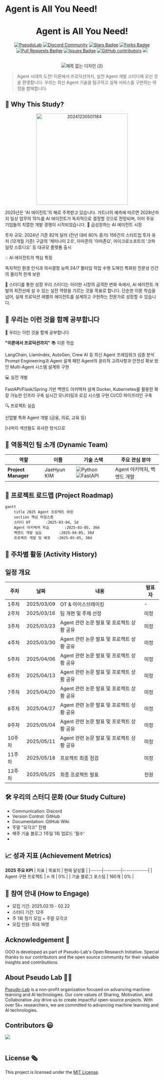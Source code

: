 

# Agent is All You Need!

<h1 align="center">Agent is All You Need!</h1>

<div align="center">
<a href="https://pseudo-lab.com"><img src="https://img.shields.io/badge/PseudoLab-S10-3776AB" alt="PseudoLab"/></a>
<a href="https://discord.gg/EPurkHVtp2"><img src="https://img.shields.io/badge/Discord-BF40BF" alt="Discord Community"/></a>
<a href="https://github.com/Pseudo-Lab/10th-template/stargazers"><img src="https://img.shields.io/github/stars/Pseudo-Lab/10th-template" alt="Stars Badge"/></a>
<a href="https://github.com/Pseudo-Lab/10th-template/network/members"><img src="https://img.shields.io/github/forks/Pseudo-Lab/10th-template" alt="Forks Badge"/></a>
<a href="https://github.com/Pseudo-Lab/10th-template/pulls"><img src="https://img.shields.io/github/issues-pr/Pseudo-Lab/10th-template" alt="Pull Requests Badge"/></a>
<a href="https://github.com/Pseudo-Lab/10th-template/issues"><img src="https://img.shields.io/github/issues/Pseudo-Lab/10th-template" alt="Issues Badge"/></a>
<a href="https://github.com/Pseudo-Lab/10th-template/graphs/contributors"><img alt="GitHub contributors" src="https://img.shields.io/github/contributors/Pseudo-Lab/10th-template?color=2b9348"></a>
<a href="https://hits.seeyoufarm.com"><img src="https://hits.seeyoufarm.com/api/count/incr/badge.svg?url=https%3A%2F%2Fgithub.com%2Fpseudo-lab%2F10th-template&count_bg=%2379C83D&title_bg=%23555555&icon=&icon_color=%23E7E7E7&title=hits&edge_flat=false"/></a>
</div>
<br>
<p align="center">
  <img src="https://github.com/user-attachments/assets/88dd74dc-590d-4e9d-b3e0-4f87a032f4a3" alt="제목 없는 디자인 (2)">
</p>

> Agent 시대의 도전! 이론에서 프로덕션까지, 실전 Agent 개발 스터디에 오신 것을 환영합니다. 우리는 최신 Agent 기술을 탐구하고 실제 서비스를 구현하는 여정을 함께합니다.



## 🌟 Why This Study?
<p align="center">
<img src="https://github.com/user-attachments/assets/5066651c-af30-4f05-a6e7-fbf9d8221da6" alt="20241230501184" width="300">
</p>
2025년은 'AI 에이전트'의 해로 주목받고 있습니다. 가트너의 예측에 따르면 2028년까지 일상 업무의 15%를 AI 에이전트가 독자적으로 결정할 것으로 전망되며, 이미 주요 기업들의 치열한 개발 경쟁이 시작되었습니다.
🚀 급성장하는 AI 에이전트 시장

투자 규모: 2024년 기준 82억 달러 (전년 대비 80% 증가)
156건의 스타트업 투자 유치 (12개월 기준)
구글의 '제미나이 2.0', 아마존의 '아마존Q', 마이크로소프트의 '코파일럿 스튜디오' 등 대규모 플랫폼 출시

💡 AI 에이전트의 핵심 특징

독자적인 환경 인식과 의사결정 능력
24/7 풀타임 작업 수행
도메인 특화된 전문성
인간의 물리적 한계 보완

🎯 스터디를 통한 성장
우리 스터디는 이러한 시장의 급격한 변화 속에서, AI 에이전트 개발의 최전선에 설 수 있는 실전 역량을 기르는 것을 목표로 합니다. 단순한 이론 학습을 넘어, 실제 프로덕션 레벨의 에이전트를 설계하고 구현하는 전문가로 성장할 수 있습니다.

## 🌟 우리는 이런 것을 함께 공부합니다
🌟 우리는 이런 것을 함께 공부합니다


**"이론에서 프로덕션까지"**
📚 이론 학습

LangChain, LlamIndex, AutoGen, Crew AI  등 최신 Agent 프레임워크 심층 분석
Prompt Engineering과 Agent 설계 패턴
Agent의 윤리적 고려사항과 안전성 확보 방안
Multi-Agent 시스템 설계와 구현

💻 실전 개발

FastAPI/Flask/Spring 기반 백엔드 아키텍처 설계
Docker, Kubernetes를 활용한 확장 가능한 인프라 구축
실시간 모니터링과 로깅 시스템 구현
CI/CD 파이프라인 구축

🔍 프로젝트 실습

산업별 특화 Agent 개발 (금융, 의료, 교육 등)


[나머지 섹션들도 유사한 방식으로 

## 🧑 역동적인 팀 소개 (Dynamic Team)

| 역할 | 이름 | 기술 스택 | 주요 관심 분야 |
|------|------|------------|----------------|
| **Project Manager** | JaeHyun KIM| ![Python](https://img.shields.io/badge/Python-Expert-3776AB) ![FastAPI](https://img.shields.io/badge/FastAPI-009688) | Agent 아키텍처, 백엔드 개발 |

## 🚀 프로젝트 로드맵 (Project Roadmap)
```mermaid
gantt
    title 2025 Agent 프로젝트 여정
    section 핵심 마일스톤
    스터디 OT       :2025-03-04, 1d
    Agent 아키텍처 학습       :2025-03-05, 30d
    백엔드 개발 실습        :2025-04-05, 30d
    프로젝트 개발 및 배포   :2025-05-05, 30d
```

## 📅 주차별 활동 (Activity History)

## 일정 개요
| 주차   | 날짜         | 내용                                         | 발표자 |
|--------|------------|--------------------------------------------|--------|
| 1주차  | 2025/03/09 | OT & 아이스브레이킹                        | -      |
| 2주차  | 2025/03/16 | 팀 개편 및 주제 선정                        | 미정   |
| 3주차  | 2025/03/23 | Agent 관련 논문 발표 및 프로젝트 상황 공유  | 미정   |
| 4주차  | 2025/03/30 | Agent 관련 논문 발표 및 프로젝트 상황 공유  | 미정   |
| 5주차  | 2025/04/06 | Agent 관련 논문 발표 및 프로젝트 상황 공유  | 미정   |
| 6주차  | 2025/04/13 | Agent 관련 논문 발표 및 프로젝트 상황 공유  | 미정   |
| 7주차  | 2025/04/20 | Agent 관련 논문 발표 및 프로젝트 상황 공유  | 미정   |
| 8주차  | 2025/04/27 | Agent 관련 논문 발표 및 프로젝트 상황 공유  | 미정   |
| 9주차  | 2025/05/04 | Agent 관련 논문 발표 및 프로젝트 상황 공유  | 미정   |
| 10주차 | 2025/05/11 | Agent 관련 논문 발표 및 프로젝트 상황 공유  | 미정   |
| 11주차 | 2025/05/18 | 프로젝트 최종 점검                          | 미정   |
| 12주차 | 2025/05/25 | 최종 프로젝트 발표                          | 전원   |

## 🛠️ 우리의 스터디 문화 (Our Study Culture)
- Communication: Discord
- Version Control: GitHub
- Documentation: GitHub Wiki
- 주말 "모각코" 진행  
- 매주 기술 블로그 1주일 1회 업로드 '필수'  
- 

## 📈 성과 지표 (Achievement Metrics)
**2025 주요 KPI**
| 지표 | 목표치 | 현재 달성률 |
|------|---------|-------------|
| Agent 구현 프로젝트 | n 개 | 0% |
| 기술 블로그 포스팅 | 160개 | 0% |

## 🌱 참여 안내 (How to Engage)
- 모집 기간: 2025.02.15 - 02.22
- 스터디 기간: 12주
- 주 1회 정기 모임 + 주말 모각코
- 모집 인원: 최대 16명

## Acknowledgement 🙏

OOO is developed as part of Pseudo-Lab's Open Research Initiative. Special thanks to our contributors and the open source community for their valuable insights and contributions.

## About Pseudo Lab 👋🏼</h2>

[Pseudo-Lab](https://pseudo-lab.com/) is a non-profit organization focused on advancing machine learning and AI technologies. Our core values of Sharing, Motivation, and Collaborative Joy drive us to create impactful open-source projects. With over 5k+ researchers, we are committed to advancing machine learning and AI technologies.

<h2>Contributors 😃</h2>
<a href="https://github.com/Pseudo-Lab/10th-template/graphs/contributors">
  <img src="https://contrib.rocks/image?repo=Pseudo-Lab/10th-template" />
</a>
<br><br>


## License 🗞
This project is licensed under the [MIT License](https://opensource.org/licenses/MIT).
